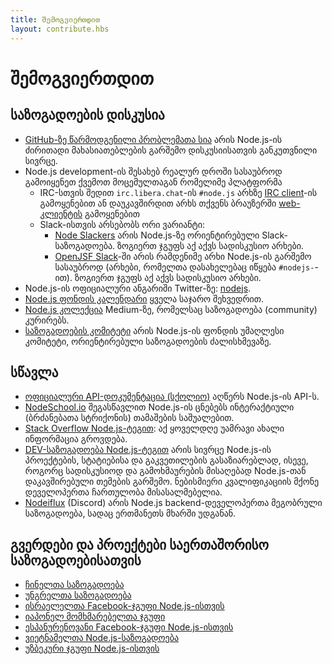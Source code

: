 ```yaml
---
title: შემოგვიერთდით
layout: contribute.hbs
---
```


# შემოგვიერთდით

## საზოგადოების დისკუსია

* [GitHub-ზე წარმოდგენილი პრობლემათა სია](https://github.com/nodejs/node/issues) არის Node.js-ის ძირითადი მახასიათებლების გარშემო დისკუსიისათვის განკუთვნილი სივრცე.
* Node.js development-ის შესახებ რეალურ დროში სასაუბროდ გამოიყენეთ ქვემოთ მოცემულთაგან რომელიმე პლატფორმა
  * IRC-სთვის შედით `irc.libera.chat`-ის `#node.js` არხზე [IRC client](https://en.wikipedia.org/wiki/Comparison_of_Internet_Relay_Chat_clients)-ის გამოყენებით ან დაუკავშირდით არხს თქვენს ბრაუზერში [web-კლიენტის](https://kiwiirc.com/nextclient/) გამოყენებით
  * Slack-ისთვის არსებობს ორი ვარიანტი:
    * [Node Slackers](https://www.nodeslackers.com/) არის Node.js-ზე ორიენტირებული Slack-საზოგადოება. ზოგიერთ ჯგუფს აქ აქვს სადისკუსიო არხები.
    * [OpenJSF Slack](https://slack-invite.openjsf.org/)-ში არის რამდენიმე არხი Node.js-ის გარშემო სასაუბროდ (არხები, რომელთა დასახელებაც იწყება `#nodejs-`-ით). ზოგიერთ ჯგუფს აქ აქვს სადისკუსიო არხები.
* Node.js-ის ოფიციალური ანგარიში Twitter-ზე: [nodejs](https://twitter.com/nodejs).
* [Node.js ფონდის კალენდარი](https://nodejs.org/calendar) ყველა საჯარო შეხვედრით.
* [Node.js კოლექცია](https://medium.com/the-node-js-collection) Medium-ზე, რომელსაც საზოგადოება (community) კურირებს.
* [საზოგადოების კომიტეტი](https://github.com/nodejs/community-committee) არის Node.js-ის ფონდის უმაღლესი კომიტეტი, ორიენტირებული საზოგადოების ძალისხმევაზე.

## სწავლა

* [ოფიციალური API-დოკუმენტაცია (სქოლიო)](https://nodejs.org/api/) აღწერს Node.js-ის API-ს.
* [NodeSchool.io](https://nodeschool.io/) შეგასწავლით Node.js-ის ცნებებს ინტერაქტიული (ბრძანებათა სტრიქონის) თამაშების საშუალებით.
* [Stack Overflow Node.js-ტეგით](https://stackoverflow.com/questions/tagged/node.js): აქ ყოველდღე უამრავი ახალი ინფორმაცია გროვდება.
* [DEV-საზოგადოება Node.js-ტეგით](https://dev.to/t/node) არის სივრცე Node.js-ის პროექტების, სტატიებისა და გაკვეთილების გასაზიარებლად, ისევე, როგორც სადისკუსიოდ და გამოხმაურების მისაღებად Node.js-თან დაკავშირებული თემების გარშემო. ნებისმიერი კვალიფიკაციის მქონე დეველოპერთა ჩართულობა მისასალმებელია.
* [Nodeiflux](https://discordapp.com/invite/vUsrbjd) (Discord) არის Node.js backend-დეველოპერთა მეგობრული საზოგადოება, სადაც ერთმანეთს მხარში უდგანან.

## გვერდები და პროექტები საერთაშორისო საზოგადოებისათვის

* [ჩინელთა საზოგადოება](https://cnodejs.org/)
* [უნგრელთა საზოგადოება](https://nodehun.blogspot.com/)
* [ისრაელელთა Facebook-ჯგუფი Node.js-ისთვის](https://www.facebook.com/groups/node.il/)
* [იაპონელ მომხმარებელთა ჯგუფი](https://nodejs.jp/)
* [ესპანურენოვანი Facebook-ჯგუფი Node.js-ისთვის](https://www.facebook.com/groups/node.es/)
* [ვიეტნამელთა Node.js-საზოგადოება](https://www.facebook.com/nodejs.vn/)
* [უზბეკური ჯგუფი Node.js-ისთვის](https://t.me/nodejs_uz)
